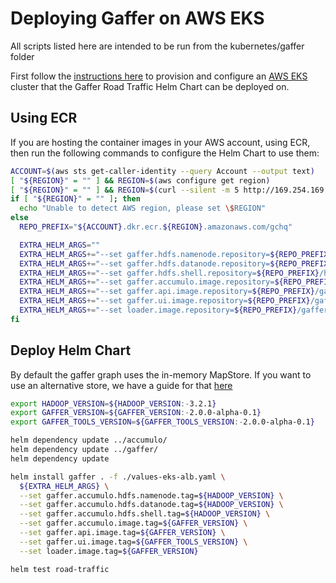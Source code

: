 # Deploying Gaffer on AWS EKS
All scripts listed here are intended to be run from the kubernetes/gaffer folder

First follow the [instructions here](../../docs/aws-eks-deployment.md) to provision and configure an [AWS EKS](https://aws.amazon.com/eks/) cluster that the Gaffer Road Traffic Helm Chart can be deployed on.

## Using ECR
If you are hosting the container images in your AWS account, using ECR, then run the following commands to configure the Helm Chart to use them:

```bash
ACCOUNT=$(aws sts get-caller-identity --query Account --output text)
[ "${REGION}" = "" ] && REGION=$(aws configure get region)
[ "${REGION}" = "" ] && REGION=$(curl --silent -m 5 http://169.254.169.254/latest/dynamic/instance-identity/document | grep region | cut -d'"' -f 4)
if [ "${REGION}" = "" ]; then
  echo "Unable to detect AWS region, please set \$REGION"
else
  REPO_PREFIX="${ACCOUNT}.dkr.ecr.${REGION}.amazonaws.com/gchq"

  EXTRA_HELM_ARGS=""
  EXTRA_HELM_ARGS+="--set gaffer.hdfs.namenode.repository=${REPO_PREFIX}/hdfs "
  EXTRA_HELM_ARGS+="--set gaffer.hdfs.datanode.repository=${REPO_PREFIX}/hdfs "
  EXTRA_HELM_ARGS+="--set gaffer.hdfs.shell.repository=${REPO_PREFIX}/hdfs "
  EXTRA_HELM_ARGS+="--set gaffer.accumulo.image.repository=${REPO_PREFIX}/gaffer "
  EXTRA_HELM_ARGS+="--set gaffer.api.image.repository=${REPO_PREFIX}/gaffer-rest "
  EXTRA_HELM_ARGS+="--set gaffer.ui.image.repository=${REPO_PREFIX}/gaffer-ui "
  EXTRA_HELM_ARGS+="--set loader.image.repository=${REPO_PREFIX}/gaffer-road-traffic-loader "
fi
```

## Deploy Helm Chart

By default the gaffer graph uses the in-memory MapStore. If you want to use an alternative store, we have a guide for that [here](../../docs/deploy-empty-graph.md)


```bash
export HADOOP_VERSION=${HADOOP_VERSION:-3.2.1}
export GAFFER_VERSION=${GAFFER_VERSION:-2.0.0-alpha-0.1}
export GAFFER_TOOLS_VERSION=${GAFFER_TOOLS_VERSION:-2.0.0-alpha-0.1}

helm dependency update ../accumulo/
helm dependency update ../gaffer/
helm dependency update

helm install gaffer . -f ./values-eks-alb.yaml \
  ${EXTRA_HELM_ARGS} \
  --set gaffer.accumulo.hdfs.namenode.tag=${HADOOP_VERSION} \
  --set gaffer.accumulo.hdfs.datanode.tag=${HADOOP_VERSION} \
  --set gaffer.accumulo.hdfs.shell.tag=${HADOOP_VERSION} \
  --set gaffer.accumulo.image.tag=${GAFFER_VERSION} \
  --set gaffer.api.image.tag=${GAFFER_VERSION} \
  --set gaffer.ui.image.tag=${GAFFER_TOOLS_VERSION} \
  --set loader.image.tag=${GAFFER_VERSION}

helm test road-traffic
```
